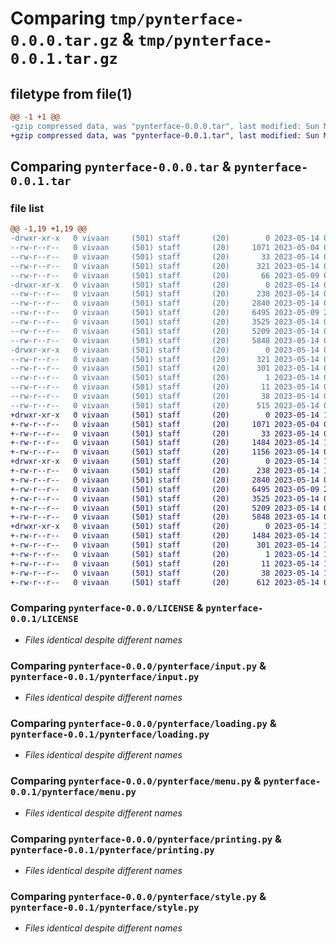 # Comparing `tmp/pynterface-0.0.0.tar.gz` & `tmp/pynterface-0.0.1.tar.gz`

## filetype from file(1)

```diff
@@ -1 +1 @@
-gzip compressed data, was "pynterface-0.0.0.tar", last modified: Sun May 14 04:00:41 2023, max compression
+gzip compressed data, was "pynterface-0.0.1.tar", last modified: Sun May 14 18:06:37 2023, max compression
```

## Comparing `pynterface-0.0.0.tar` & `pynterface-0.0.1.tar`

### file list

```diff
@@ -1,19 +1,19 @@
-drwxr-xr-x   0 vivaan     (501) staff       (20)        0 2023-05-14 04:00:41.968570 pynterface-0.0.0/
--rw-r--r--   0 vivaan     (501) staff       (20)     1071 2023-05-04 02:59:32.000000 pynterface-0.0.0/LICENSE
--rw-r--r--   0 vivaan     (501) staff       (20)       33 2023-05-14 03:48:17.000000 pynterface-0.0.0/MANIFEST.in
--rw-r--r--   0 vivaan     (501) staff       (20)      321 2023-05-14 04:00:41.968289 pynterface-0.0.0/PKG-INFO
--rw-r--r--   0 vivaan     (501) staff       (20)       66 2023-05-09 01:55:04.000000 pynterface-0.0.0/README.md
-drwxr-xr-x   0 vivaan     (501) staff       (20)        0 2023-05-14 04:00:41.966428 pynterface-0.0.0/pynterface/
--rw-r--r--   0 vivaan     (501) staff       (20)      238 2023-05-14 02:09:21.000000 pynterface-0.0.0/pynterface/__init__.py
--rw-r--r--   0 vivaan     (501) staff       (20)     2840 2023-05-14 01:50:32.000000 pynterface-0.0.0/pynterface/input.py
--rw-r--r--   0 vivaan     (501) staff       (20)     6495 2023-05-09 23:26:51.000000 pynterface-0.0.0/pynterface/loading.py
--rw-r--r--   0 vivaan     (501) staff       (20)     3525 2023-05-14 01:47:16.000000 pynterface-0.0.0/pynterface/menu.py
--rw-r--r--   0 vivaan     (501) staff       (20)     5209 2023-05-14 02:09:21.000000 pynterface-0.0.0/pynterface/printing.py
--rw-r--r--   0 vivaan     (501) staff       (20)     5848 2023-05-14 02:31:12.000000 pynterface-0.0.0/pynterface/style.py
-drwxr-xr-x   0 vivaan     (501) staff       (20)        0 2023-05-14 04:00:41.967949 pynterface-0.0.0/pynterface.egg-info/
--rw-r--r--   0 vivaan     (501) staff       (20)      321 2023-05-14 04:00:41.000000 pynterface-0.0.0/pynterface.egg-info/PKG-INFO
--rw-r--r--   0 vivaan     (501) staff       (20)      301 2023-05-14 04:00:41.000000 pynterface-0.0.0/pynterface.egg-info/SOURCES.txt
--rw-r--r--   0 vivaan     (501) staff       (20)        1 2023-05-14 04:00:41.000000 pynterface-0.0.0/pynterface.egg-info/dependency_links.txt
--rw-r--r--   0 vivaan     (501) staff       (20)       11 2023-05-14 04:00:41.000000 pynterface-0.0.0/pynterface.egg-info/top_level.txt
--rw-r--r--   0 vivaan     (501) staff       (20)       38 2023-05-14 04:00:41.968648 pynterface-0.0.0/setup.cfg
--rw-r--r--   0 vivaan     (501) staff       (20)      515 2023-05-14 03:58:35.000000 pynterface-0.0.0/setup.py
+drwxr-xr-x   0 vivaan     (501) staff       (20)        0 2023-05-14 18:06:37.295855 pynterface-0.0.1/
+-rw-r--r--   0 vivaan     (501) staff       (20)     1071 2023-05-04 02:59:32.000000 pynterface-0.0.1/LICENSE
+-rw-r--r--   0 vivaan     (501) staff       (20)       33 2023-05-14 03:48:17.000000 pynterface-0.0.1/MANIFEST.in
+-rw-r--r--   0 vivaan     (501) staff       (20)     1484 2023-05-14 18:06:37.295554 pynterface-0.0.1/PKG-INFO
+-rw-r--r--   0 vivaan     (501) staff       (20)     1156 2023-05-14 04:10:04.000000 pynterface-0.0.1/README.md
+drwxr-xr-x   0 vivaan     (501) staff       (20)        0 2023-05-14 18:06:37.293350 pynterface-0.0.1/pynterface/
+-rw-r--r--   0 vivaan     (501) staff       (20)      238 2023-05-14 18:02:44.000000 pynterface-0.0.1/pynterface/__init__.py
+-rw-r--r--   0 vivaan     (501) staff       (20)     2840 2023-05-14 01:50:32.000000 pynterface-0.0.1/pynterface/input.py
+-rw-r--r--   0 vivaan     (501) staff       (20)     6495 2023-05-09 23:26:51.000000 pynterface-0.0.1/pynterface/loading.py
+-rw-r--r--   0 vivaan     (501) staff       (20)     3525 2023-05-14 01:47:16.000000 pynterface-0.0.1/pynterface/menu.py
+-rw-r--r--   0 vivaan     (501) staff       (20)     5209 2023-05-14 02:09:21.000000 pynterface-0.0.1/pynterface/printing.py
+-rw-r--r--   0 vivaan     (501) staff       (20)     5848 2023-05-14 02:31:12.000000 pynterface-0.0.1/pynterface/style.py
+drwxr-xr-x   0 vivaan     (501) staff       (20)        0 2023-05-14 18:06:37.295192 pynterface-0.0.1/pynterface.egg-info/
+-rw-r--r--   0 vivaan     (501) staff       (20)     1484 2023-05-14 18:06:37.000000 pynterface-0.0.1/pynterface.egg-info/PKG-INFO
+-rw-r--r--   0 vivaan     (501) staff       (20)      301 2023-05-14 18:06:37.000000 pynterface-0.0.1/pynterface.egg-info/SOURCES.txt
+-rw-r--r--   0 vivaan     (501) staff       (20)        1 2023-05-14 18:06:37.000000 pynterface-0.0.1/pynterface.egg-info/dependency_links.txt
+-rw-r--r--   0 vivaan     (501) staff       (20)       11 2023-05-14 18:06:37.000000 pynterface-0.0.1/pynterface.egg-info/top_level.txt
+-rw-r--r--   0 vivaan     (501) staff       (20)       38 2023-05-14 18:06:37.295957 pynterface-0.0.1/setup.cfg
+-rw-r--r--   0 vivaan     (501) staff       (20)      612 2023-05-14 04:04:56.000000 pynterface-0.0.1/setup.py
```

### Comparing `pynterface-0.0.0/LICENSE` & `pynterface-0.0.1/LICENSE`

 * *Files identical despite different names*

### Comparing `pynterface-0.0.0/pynterface/input.py` & `pynterface-0.0.1/pynterface/input.py`

 * *Files identical despite different names*

### Comparing `pynterface-0.0.0/pynterface/loading.py` & `pynterface-0.0.1/pynterface/loading.py`

 * *Files identical despite different names*

### Comparing `pynterface-0.0.0/pynterface/menu.py` & `pynterface-0.0.1/pynterface/menu.py`

 * *Files identical despite different names*

### Comparing `pynterface-0.0.0/pynterface/printing.py` & `pynterface-0.0.1/pynterface/printing.py`

 * *Files identical despite different names*

### Comparing `pynterface-0.0.0/pynterface/style.py` & `pynterface-0.0.1/pynterface/style.py`

 * *Files identical despite different names*

